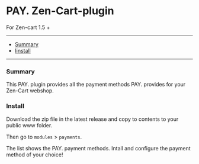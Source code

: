 # PAY. Zen-Cart-plugin
For Zen-cart 1.5 + 

---
- [Summary](#summary)
- [Iinstall](#install)
---
### Summary
This PAY. plugin provides all the payment methods PAY. provides for your Zen-Cart webshop. 

### Install
Download the zip file in the latest release and copy to contents to your public www folder.

Then go to `modules` > `payments`.

The list shows the PAY. payment methods. Intall and configure the payment method of your choice!
